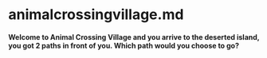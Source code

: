 # animalcrossingvillage.md
#### Welcome to Animal Crossing Village and you arrive to the deserted island, you got 2 paths in front of you. Which path would you choose to go?

